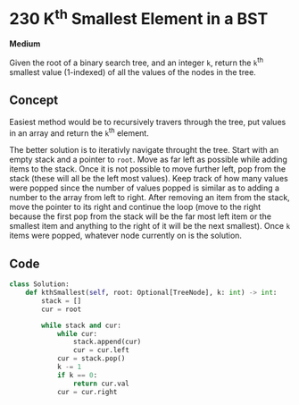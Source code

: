 # 230 K<sup>th</sup> Smallest Element in a BST

**Medium**

Given the root of a binary search tree, and an integer `k`, return the `k`<sup>th</sup> smallest value (1-indexed) of all the values of the nodes in the tree.

## Concept

Easiest method would be to recursively travers through the tree, put values in an array and return the `k`<sup>th</sup> element.

The better solution is to iterativly navigate throught the tree. Start with an empty stack and a pointer to `root`. Move as far left as possible while adding items to the stack. Once it is not possible to move further left, pop from the stack (these will all be the left most values). Keep track of how many values were popped since the number of values popped is similar as to adding a number to the array from left to right. After removing an item from the stack, move the pointer to its right and continue the loop (move to the right because the first pop from the stack will be the far most left item or the smallest item and anything to the right of it will be the next smallest). Once `k` items were popped, whatever node currently on is the solution.

## Code

```python
class Solution:
    def kthSmallest(self, root: Optional[TreeNode], k: int) -> int:
        stack = []
        cur = root

        while stack and cur:
            while cur:
                stack.append(cur)
                cur = cur.left
            cur = stack.pop()
            k -= 1
            if k == 0:
                return cur.val
            cur = cur.right
```
